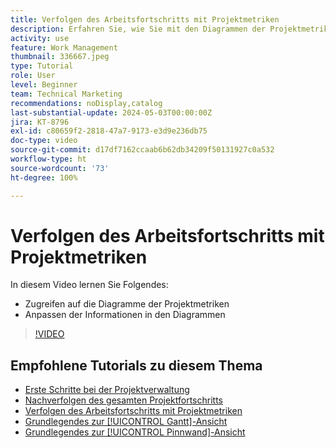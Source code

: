 ```yaml
---
title: Verfolgen des Arbeitsfortschritts mit Projektmetriken
description: Erfahren Sie, wie Sie mit den Diagrammen der Projektmetriken den Fortschritt der Projektarbeit in [!DNL  Workfront]verfolgen können.
activity: use
feature: Work Management
thumbnail: 336667.jpeg
type: Tutorial
role: User
level: Beginner
team: Technical Marketing
recommendations: noDisplay,catalog
last-substantial-update: 2024-05-03T00:00:00Z
jira: KT-8796
exl-id: c80659f2-2818-47a7-9173-e3d9e236db75
doc-type: video
source-git-commit: d17df7162ccaab6b62db34209f50131927c0a532
workflow-type: ht
source-wordcount: '73'
ht-degree: 100%

---
```


# Verfolgen des Arbeitsfortschritts mit Projektmetriken

In diesem Video lernen Sie Folgendes:

* Zugreifen auf die Diagramme der Projektmetriken
* Anpassen der Informationen in den Diagrammen

>[!VIDEO](https://video.tv.adobe.com/v/336667/?quality=12&learn=on&enablevpops)

## Empfohlene Tutorials zu diesem Thema

* [Erste Schritte bei der Projektverwaltung](/help/manage-work/projects/getting-started-manage-a-project.md)
* [Nachverfolgen des gesamten Projektfortschritts](/help/manage-work/projects/track-overall-project-progress.md)
* [Verfolgen des Arbeitsfortschritts mit Projektmetriken](/help/manage-work/projects/track-work-progress-with-project-metrics.md)
* [Grundlegendes zur [!UICONTROL Gantt]-Ansicht](/help/manage-work/projects/understand-the-gantt-view.md)
* [Grundlegendes zur [!UICONTROL Pinnwand]-Ansicht](/help/manage-work/projects/understand-the-board-view.md)
